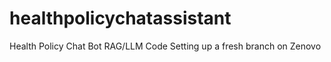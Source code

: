 # healthpolicychatassistant
Health Policy Chat Bot RAG/LLM Code 
Setting up a fresh branch on Zenovo
